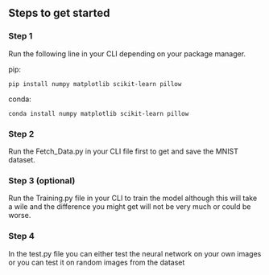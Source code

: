 ## Steps to get started

### Step 1
Run the following line in your CLI depending on your package manager.

pip:
```
pip install numpy matplotlib scikit-learn pillow
```
conda:
```
conda install numpy matplotlib scikit-learn pillow
```
### Step 2
Run the Fetch_Data.py in your CLI file first to get and save the MNIST dataset.

### Step 3 (optional)
Run the Training.py file in your CLI to train the model although this will take a wile and the difference you might get will not be very much or could be worse.

### Step 4
In the test.py file you can either test the neural network on your own images or you can test it on random images from the dataset
